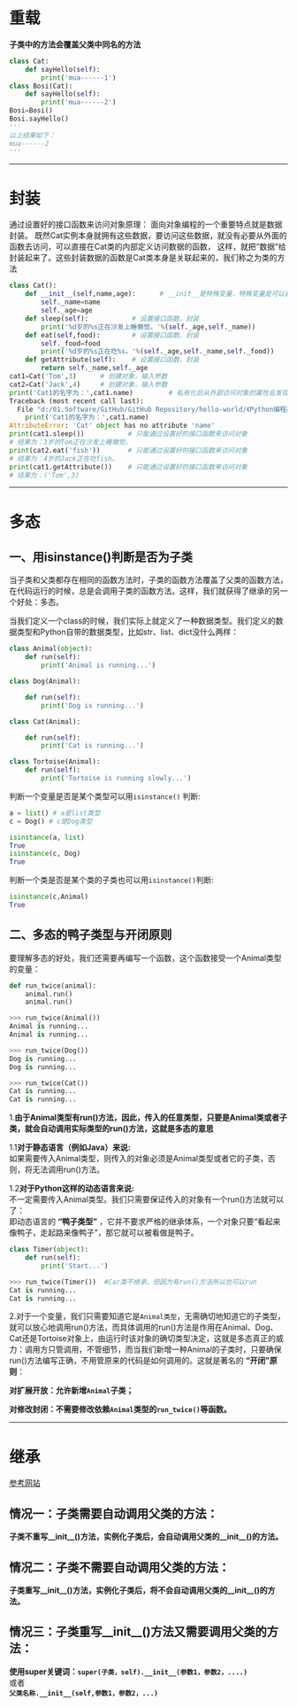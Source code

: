 # 重载
**子类中的方法会覆盖父类中同名的方法**

```python
class Cat:
    def sayHello(self):
        print('mua------1')
class Bosi(Cat):
    def sayHello(self):
        print('mua------2')
Bosi=Bosi()
Bosi.sayHello()
'''
以上结果如下：
mua------2
'''
```

*************************************************

# 封装

通过设置好的接口函数来访问对象原理：
面向对象编程的一个重要特点就是数据封装。
既然Cat实例本身就拥有这些数据，要访问这些数据，就没有必要从外面的函数去访问，可以直接在Cat类的内部定义访问数据的函数，
这样，就把“数据”给封装起来了。这些封装数据的函数是Cat类本身是关联起来的，我们称之为类的方法

```python
class Cat():
    def __init__(self,name,age):      # __init__是特殊变量，特殊变量是可以直接访问的,不是private变量
        self._name=name
        self._age=age
    def sleep(self):           # 设置接口函数，封装
        print('%d岁的%s正在沙发上睡懒觉。'%(self._age,self._name))  
    def eat(self,food):        # 设置接口函数，封装
        self._food=food
        print('%d岁的%s正在吃%s。'%(self._age,self._name,self._food))
    def getAttribute(self):    # 设置接口函数，封装
        return self._name,self._age
cat1=Cat('Tom',3)      # 创建对象，输入参数
cat2=Cat('Jack',4)     # 创建对象，输入参数
print('Cat1的名字为：',cat1.name)         # 私有化后从外部访问对象的属性会发现访问不了
Traceback (most recent call last):      
  File "d:/01.Software/GitHub/GitHub Repository/hello-world/《Python编程基础》例题练习/5.1面对对象编程/6.对类的数据属性和方法进行私有化.py", line 23, in <module>
    print('Cat1的名字为：',cat1.name)
AttributeError: 'Cat' object has no attribute 'name'
print(cat1.sleep())           # 只能通过设置好的接口函数来访问对象
# 结果为：3岁的Tom正在沙发上睡懒觉。
print(cat2.eat('fish'))       # 只能通过设置好的接口函数来访问对象
# 结果为：4岁的Jack正在吃fish。
print(cat1.getAttribute())    # 只能通过设置好的接口函数来访问对象
# 结果为：('Tom',3)
```


***************************************************


# 多态

## 一、用isinstance()判断是否为子类

当子类和父类都存在相同的函数方法时，子类的函数方法覆盖了父类的函数方法，在代码运行的时候，总是会调用子类的函数方法。这样，我们就获得了继承的另一个好处：多态。

当我们定义一个class的时候，我们实际上就定义了一种数据类型。我们定义的数据类型和Python自带的数据类型，比如str、list、dict没什么两样：

```python
class Animal(object):
    def run(self):
        print('Animal is running...')

class Dog(Animal):

    def run(self):
        print('Dog is running...')

class Cat(Animal):

    def run(self):
        print('Cat is running...')

class Tortoise(Animal):
    def run(self):
        print('Tortoise is running slowly...')
```
判断一个变量是否是某个类型可以用`isinstance()`  判断:
```python
a = list() # a是list类型
c = Dog() # c是Dog类型  

isinstance(a, list)
True
isinstance(c, Dog)  
True  
```

判断一个类是否是某个类的子类也可以用`isinstance()`判断:
```python
isinstance(c,Animal)
True
```



## 二、多态的鸭子类型与开闭原则

要理解多态的好处，我们还需要再编写一个函数，这个函数接受一个Animal类型的变量：
```python
def run_twice(animal):
    animal.run()
    animal.run()

>>> run_twice(Animal())
Animal is running...
Animal is running...

>>> run_twice(Dog())
Dog is running...
Dog is running...

>>> run_twice(Cat())
Cat is running...
Cat is running...
```
1.**由于Animal类型有run()方法，因此，传入的任意类型，只要是Animal类或者子类，就会自动调用实际类型的run()方法，这就是多态的意思**

1.1**对于静态语言（例如Java）来说:**  
如果需要传入Animal类型，则传入的对象必须是Animal类型或者它的子类，否则，将无法调用run()方法。

1.2**对于Python这样的动态语言来说:**  
不一定需要传入Animal类型。我们只需要保证传入的对象有一个run()方法就可以了：  
即动态语言的 **“鸭子类型”** ，它并不要求严格的继承体系，一个对象只要“看起来像鸭子，走起路来像鸭子”，那它就可以被看做是鸭子。

```python
class Timer(object):  
    def run(self):
        print('Start...')
```
```python 
>>> run_twice(Timer())  #Car类不继承，但因为有run()方法所以也可以run
Cat is running...
Cat is running...
```



2.对于一个变量，我们只需要知道它是`Animal类型`，无需确切地知道它的子类型，就可以放心地调用run()方法，而具体调用的run()方法是作用在Animal、Dog、Cat还是Tortoise对象上，由运行时该对象的确切类型决定，这就是多态真正的威力：调用方只管调用，不管细节，而当我们新增一种Animal的子类时，只要确保run()方法编写正确，不用管原来的代码是如何调用的。这就是著名的 **“开闭”原则**：

**对扩展开放：允许新增`Animal`子类；**

**对修改封闭：不需要修改依赖`Animal`类型的`run_twice()`等函数。**







************************************************





# 继承

[参考网站](https://www.runoob.com/w3cnote/python-extends-init.html)

## 情况一：子类需要自动调用父类的方法：

**子类不重写__init__()方法，实例化子类后，会自动调用父类的__init__()的方法。**

















## 情况二：子类不需要自动调用父类的方法：

**子类重写__init__()方法，实例化子类后，将不会自动调用父类的__init__()的方法。**



















## 情况三：子类重写__init__()方法又需要调用父类的方法：

**使用super关键词：`super(子类，self).__init__(参数1，参数2，....)`**  
或者  
**`父类名称.__init__(self,参数1，参数2，...)`**